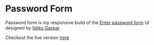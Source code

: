 # Password Form

Password form is my responsive build of the [Enter password form](https://www.uidesigndaily.com/posts/figma-enter-password-log-in-authentication-card-day-1583) UI designed by [Ildiko Gaspar](https://www.uidesigndaily.com/posts/figma-enter-password-log-in-authentication-card-day-1583).

Checkout the live version [here](https://achianumba.github.io/password-form/)
